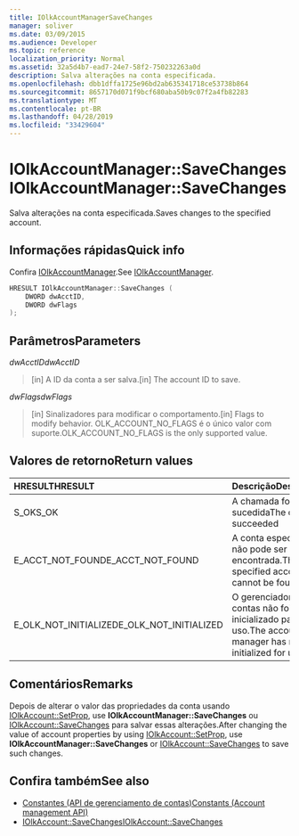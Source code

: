 ```yaml
---
title: IOlkAccountManagerSaveChanges
manager: soliver
ms.date: 03/09/2015
ms.audience: Developer
ms.topic: reference
localization_priority: Normal
ms.assetid: 32a5d4b7-ead7-24e7-58f2-750232263a0d
description: Salva alterações na conta especificada.
ms.openlocfilehash: dbb1dffa1725e96bd2ab635341718ce53738b864
ms.sourcegitcommit: 8657170d071f9bcf680aba50b9c07f2a4fb82283
ms.translationtype: MT
ms.contentlocale: pt-BR
ms.lasthandoff: 04/28/2019
ms.locfileid: "33429604"
---
```

# <a name="iolkaccountmanagersavechanges"></a><span data-ttu-id="94979-103">IOlkAccountManager::SaveChanges</span><span class="sxs-lookup"><span data-stu-id="94979-103">IOlkAccountManager::SaveChanges</span></span>

<span data-ttu-id="94979-104">Salva alterações na conta especificada.</span><span class="sxs-lookup"><span data-stu-id="94979-104">Saves changes to the specified account.</span></span>
  
## <a name="quick-info"></a><span data-ttu-id="94979-105">Informações rápidas</span><span class="sxs-lookup"><span data-stu-id="94979-105">Quick info</span></span>

<span data-ttu-id="94979-106">Confira [IOlkAccountManager](iolkaccountmanager.md).</span><span class="sxs-lookup"><span data-stu-id="94979-106">See [IOlkAccountManager](iolkaccountmanager.md).</span></span>
  
```cpp
HRESULT IOlkAccountManager::SaveChanges (  
    DWORD dwAcctID, 
    DWORD dwFlags 
); 
```

## <a name="parameters"></a><span data-ttu-id="94979-107">Parâmetros</span><span class="sxs-lookup"><span data-stu-id="94979-107">Parameters</span></span>

<span data-ttu-id="94979-108">_dwAcctID_</span><span class="sxs-lookup"><span data-stu-id="94979-108">_dwAcctID_</span></span>
  
> <span data-ttu-id="94979-109">[in] A ID da conta a ser salva.</span><span class="sxs-lookup"><span data-stu-id="94979-109">[in] The account ID to save.</span></span> 
    
<span data-ttu-id="94979-110">_dwFlags_</span><span class="sxs-lookup"><span data-stu-id="94979-110">_dwFlags_</span></span>
  
> <span data-ttu-id="94979-111">[in] Sinalizadores para modificar o comportamento.</span><span class="sxs-lookup"><span data-stu-id="94979-111">[in] Flags to modify behavior.</span></span> <span data-ttu-id="94979-112">OLK_ACCOUNT_NO_FLAGS é o único valor com suporte.</span><span class="sxs-lookup"><span data-stu-id="94979-112">OLK_ACCOUNT_NO_FLAGS is the only supported value.</span></span>
    
## <a name="return-values"></a><span data-ttu-id="94979-113">Valores de retorno</span><span class="sxs-lookup"><span data-stu-id="94979-113">Return values</span></span>

|<span data-ttu-id="94979-114">**HRESULT**</span><span class="sxs-lookup"><span data-stu-id="94979-114">**HRESULT**</span></span>|<span data-ttu-id="94979-115">**Descrição**</span><span class="sxs-lookup"><span data-stu-id="94979-115">**Description**</span></span>|
|:-----|:-----|
|<span data-ttu-id="94979-116">S_OK</span><span class="sxs-lookup"><span data-stu-id="94979-116">S_OK</span></span>  <br/> |<span data-ttu-id="94979-117">A chamada foi bem-sucedida</span><span class="sxs-lookup"><span data-stu-id="94979-117">The call succeeded</span></span>  <br/> |
|<span data-ttu-id="94979-118">E_ACCT_NOT_FOUND</span><span class="sxs-lookup"><span data-stu-id="94979-118">E_ACCT_NOT_FOUND</span></span>  <br/> |<span data-ttu-id="94979-119">A conta especificada não pode ser encontrada.</span><span class="sxs-lookup"><span data-stu-id="94979-119">The specified account cannot be found.</span></span>  <br/> |
|<span data-ttu-id="94979-120">E_OLK_NOT_INITIALIZED</span><span class="sxs-lookup"><span data-stu-id="94979-120">E_OLK_NOT_INITIALIZED</span></span>  <br/> |<span data-ttu-id="94979-121">O gerenciador de contas não foi inicializado para uso.</span><span class="sxs-lookup"><span data-stu-id="94979-121">The account manager has not been initialized for use.</span></span>  <br/> |
   
## <a name="remarks"></a><span data-ttu-id="94979-122">Comentários</span><span class="sxs-lookup"><span data-stu-id="94979-122">Remarks</span></span>

<span data-ttu-id="94979-123">Depois de alterar o valor das propriedades da conta usando [IOlkAccount::SetProp](iolkaccount-setprop.md), use **IOlkAccountManager::SaveChanges** ou [IOlkAccount::SaveChanges](iolkaccount-savechanges.md) para salvar essas alterações.</span><span class="sxs-lookup"><span data-stu-id="94979-123">After changing the value of account properties by using [IOlkAccount::SetProp](iolkaccount-setprop.md), use **IOlkAccountManager::SaveChanges** or [IOlkAccount::SaveChanges](iolkaccount-savechanges.md) to save such changes.</span></span> 
  
## <a name="see-also"></a><span data-ttu-id="94979-124">Confira também</span><span class="sxs-lookup"><span data-stu-id="94979-124">See also</span></span>

- [<span data-ttu-id="94979-125">Constantes (API de gerenciamento de contas)</span><span class="sxs-lookup"><span data-stu-id="94979-125">Constants (Account management API)</span></span>](constants-account-management-api.md) 
- [<span data-ttu-id="94979-126">IOlkAccount::SaveChanges</span><span class="sxs-lookup"><span data-stu-id="94979-126">IOlkAccount::SaveChanges</span></span>](iolkaccount-savechanges.md)


